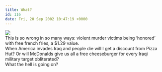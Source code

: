 ```yaml
---
title: What?
id: 116
date: Fri, 20 Sep 2002 10:47:19 +0000
---
```


![](http://www.gregstorey.com/airbag/images/freefries.gif)  
 This is so wrong in so many ways: violent murder victims being ‘honored’ with free french fries, a $1.29 value.  
 When America invades Iraq and people die will I get a discount from Pizza Hut? Or will McDonalds give us all a free cheeseburger for every Iraqi military target obliterated?  
 What the hell is going on?


